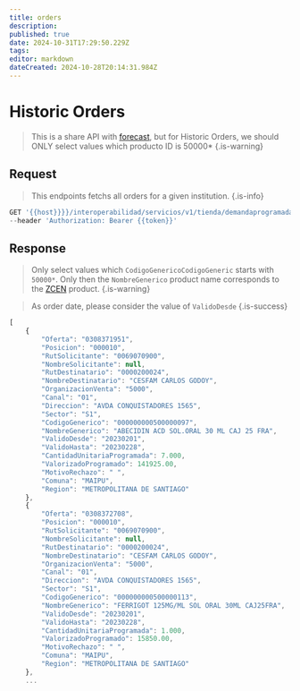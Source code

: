 ```yaml
---
title: orders
description: 
published: true
date: 2024-10-31T17:29:50.229Z
tags: 
editor: markdown
dateCreated: 2024-10-28T20:14:31.984Z
---
```


# Historic Orders

> This is a share API with [forecast](./forecast.md), but for Historic Orders, we should ONLY select values which producto ID is 50000*
{.is-warning}


## Request 

> This endpoints fetchs all orders for a given institution. 
{.is-info}


```jsx
GET '{{host}}}}/interoperabilidad/servicios/v1/tienda/demandaprogramada/{{rut-solicitante}}/{{rut-destinatario}}/{{mes}}/{{año}}' \
--header 'Authorization: Bearer {{token}}'
```

## Response

> Only select values which `CodigoGenericoCodigoGeneric` starts with `50000*`. Only then the `NombreGenerico` product name corresponds to the [ZCEN](../../../business/products.mdx) product.
{.is-warning}


> As order date, please consider the value of `ValidoDesde`
{.is-success}


```jsx
[
    {
        "Oferta": "0308371951",
        "Posicion": "000010",
        "RutSolicitante": "0069070900",
        "NombreSolicitante": null,
        "RutDestinatario": "0000200024",
        "NombreDestinatario": "CESFAM CARLOS GODOY",
        "OrganizacionVenta": "5000",
        "Canal": "01",
        "Direccion": "AVDA CONQUISTADORES 1565",
        "Sector": "S1",
        "CodigoGenerico": "000000000500000097",
        "NombreGenerico": "ABECIDIN ACD SOL.ORAL 30 ML CAJ 25 FRA",
        "ValidoDesde": "20230201",
        "ValidoHasta": "20230228",
        "CantidadUnitariaProgramada": 7.000,
        "ValorizadoProgramado": 141925.00,
        "MotivoRechazo": " ",
        "Comuna": "MAIPU",
        "Region": "METROPOLITANA DE SANTIAGO"
    },
    {
        "Oferta": "0308372708",
        "Posicion": "000010",
        "RutSolicitante": "0069070900",
        "NombreSolicitante": null,
        "RutDestinatario": "0000200024",
        "NombreDestinatario": "CESFAM CARLOS GODOY",
        "OrganizacionVenta": "5000",
        "Canal": "01",
        "Direccion": "AVDA CONQUISTADORES 1565",
        "Sector": "S1",
        "CodigoGenerico": "000000000500000113",
        "NombreGenerico": "FERRIGOT 125MG/ML SOL ORAL 30ML CAJ25FRA",
        "ValidoDesde": "20230201",
        "ValidoHasta": "20230228",
        "CantidadUnitariaProgramada": 1.000,
        "ValorizadoProgramado": 15850.00,
        "MotivoRechazo": " ",
        "Comuna": "MAIPU",
        "Region": "METROPOLITANA DE SANTIAGO"
    },
    ...
```